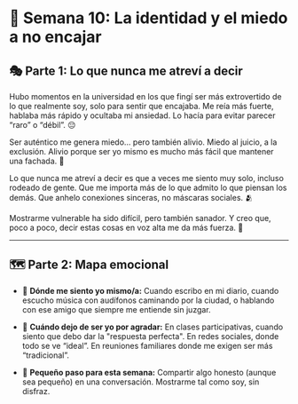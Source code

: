 # 🌟 Semana 10: La identidad y el miedo a no encajar

## 🎭 Parte 1: Lo que nunca me atreví a decir

Hubo momentos en la universidad en los que fingí ser más extrovertido de lo que realmente soy, solo para sentir que encajaba. Me reía más fuerte, hablaba más rápido y ocultaba mi ansiedad. Lo hacía para evitar parecer “raro” o “débil”. 😔

Ser auténtico me genera miedo… pero también alivio. Miedo al juicio, a la exclusión. Alivio porque ser yo mismo es mucho más fácil que mantener una fachada. 💬

Lo que nunca me atreví a decir es que a veces me siento muy solo, incluso rodeado de gente. Que me importa más de lo que admito lo que piensan los demás. Que anhelo conexiones sinceras, no máscaras sociales. 🫂

Mostrarme vulnerable ha sido difícil, pero también sanador. Y creo que, poco a poco, decir estas cosas en voz alta me da más fuerza. 💪

---

## 🗺️ Parte 2: Mapa emocional

- 🧩 **Dónde me siento yo mismo/a:** Cuando escribo en mi diario, cuando escucho música con audífonos caminando por la ciudad, o hablando con ese amigo que siempre me entiende sin juzgar.

- 💭 **Cuándo dejo de ser yo por agradar:** En clases participativas, cuando siento que debo dar la "respuesta perfecta". En redes sociales, donde todo se ve “ideal”. En reuniones familiares donde me exigen ser más “tradicional”.

- 🌟 **Pequeño paso para esta semana:** Compartir algo honesto (aunque sea pequeño) en una conversación. Mostrarme tal como soy, sin disfraz.
